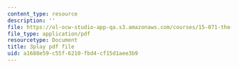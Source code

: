 ```yaml
---
content_type: resource
description: ''
file: https://ol-ocw-studio-app-qa.s3.amazonaws.com/courses/15-071-the-analytics-edge-spring-2017/a1688e59c55f6210fbd4cf15d1aee3b9_HIIclMih_zQ.pdf
file_type: application/pdf
resourcetype: Document
title: 3play pdf file
uid: a1688e59-c55f-6210-fbd4-cf15d1aee3b9
---
```

